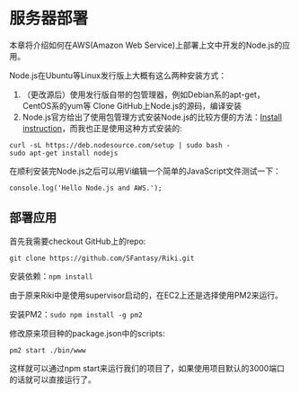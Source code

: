 # 服务器部署

本章将介绍如何在AWS(Amazon Web Service)上部署上文中开发的Node.js的应用。

Node.js在Ubuntu等Linux发行版上大概有这么两种安装方式：

1. （更改源后）使用发行版自带的包管理器，例如Debian系的apt-get，CentOS系的yum等
Clone GitHub上Node.js的源码，编译安装
2. Node.js官方给出了使用包管理方式安装Node.js的比较方便的方法：[Install instruction](https://github.com/joyent/node/wiki/Installing-Node.js-via-package-manager#debian-and-ubuntu-based-linux-distributions)，而我也正是使用这种方式安装的:

```
curl -sL https://deb.nodesource.com/setup | sudo bash -
sudo apt-get install nodejs
```

在顺利安装完Node.js之后可以用Vi编辑一个简单的JavaScript文件测试一下：

```
console.log('Hello Node.js and AWS.');
```

## 部署应用

首先我需要checkout GitHub上的repo:

```
git clone https://github.com/SFantasy/Riki.git
```

安装依赖：`npm install`

由于原来Riki中是使用supervisor启动的，在EC2上还是选择使用PM2来运行。

安装PM2：`sudo npm install -g pm2`

修改原来项目种的package.json中的scripts:

```
pm2 start ./bin/www
```

这样就可以通过npm start来运行我们的项目了，如果使用项目默认的3000端口的话就可以直接运行了。
